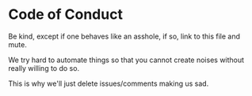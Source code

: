 <!--
# This file is automatically generated by a
# `metapak` module. Do NOT change it in
# place, your changes would be overriden.
-->

# Code of Conduct

Be kind, except if one behaves like an asshole,
 if so, link to this file and mute.

We try hard to automate things so that you cannot
 create noises without really willing to do so.

This is why we'll just delete issues/comments
 making us sad.
